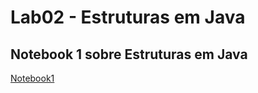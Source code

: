 # Lab02 - Estruturas em Java

## Notebook 1 sobre Estruturas em Java

[Notebook1](notebook/lab02-java-estruturas-ra245244.ipynb)